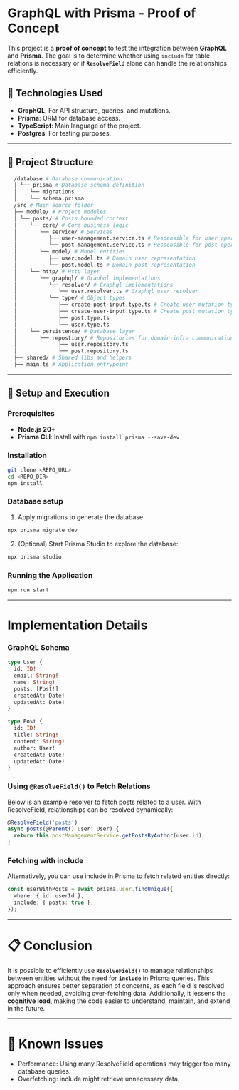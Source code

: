 # GraphQL with Prisma - Proof of Concept

This project is a **proof of concept** to test the integration between **GraphQL** and **Prisma**. The goal is to determine whether using `include` for table relations is necessary or if **`ResolveField`** alone can handle the relationships efficiently.

## 🚀 Technologies Used

- **GraphQL**: For API structure, queries, and mutations.
- **Prisma**: ORM for database access.
- **TypeScript**: Main language of the project.
- **Postgres**: For testing purposes.

---

## 📂 Project Structure

```bash
  /database # Database communication
  │ └── prisma # Database schema definition
  │    └── migrations
  │    └── schema.prisma
  /src # Main source folder
  ├── module/ # Project modules
  │ └── posts/ # Posts bounded context
  │    └── core/ # Core business logic
  │       └── service/ # Services
  │          ├── user-management.service.ts # Responsible for user operations
  │          └── post-management.service.ts # Responsible for post operations
  │       └── model/ # Model entities
  │          ├── user.model.ts # Domain user representation
  │          └── post.model.ts # Domain post representation
  │    └── http/ # Http layer
  │       └── graphql/ # Graphql implementations
  │          └── resolver/ # Graphql implementations
  │             └── user.resolver.ts # Graphql user resolver
  │          └── type/ # Object types
  │             ├── create-post-input.type.ts # Create user mutation type
  │             ├── create-user-input.type.ts # Create post mutation type
  │             ├── post.type.ts
  │             └── user.type.ts
  │    └── persistence/ # Database layer
  │       └── repostiory/ # Repositories for domain-infra communication
  │             ├── user.repository.ts
  │             └── post.repository.ts
  ├── shared/ # Shared libs and helpers
  ├── main.ts # Application entrypoint
```

---

## 🔧 Setup and Execution

### Prerequisites

- **Node.js 20+**
- **Prisma CLI**: Install with `npm install prisma --save-dev`

### Installation

```bash
git clone <REPO_URL>
cd <REPO_DIR>
npm install
```

### Database setup

1. Apply migrations to generate the database

```bash
npx prisma migrate dev
```

2. (Optional) Start Prisma Studio to explore the database:

```bash
npx prisma studio
```

### Running the Application

```bash
npm run start
```

---

# Implementation Details

### GraphQL Schema

```graphql
type User {
  id: ID!
  email: String!
  name: String!
  posts: [Post!]
  createdAt: Date!
  updatedAt: Date!
}

type Post {
  id: ID!
  title: String!
  content: String!
  author: User!
  createdAt: Date!
  updatedAt: Date!
}
```

### Using `@ResolveField()` to Fetch Relations

Below is an example resolver to fetch posts related to a user. With ResolveField, relationships can be resolved dynamically:

```typescript
@ResolveField('posts')
async posts(@Parent() user: User) {
  return this.postManagementService.getPostsByAuthor(user.id);
}
```

### Fetching with include

Alternatively, you can use include in Prisma to fetch related entities directly:

```typescript
const userWithPosts = await prisma.user.findUnique({
  where: { id: userId },
  include: { posts: true },
});
```

---

# 📋 Conclusion

It is possible to efficiently use **`ResolveField()`** to manage relationships between entities without the need for **`include`** in Prisma queries. This approach ensures better separation of concerns, as each field is resolved only when needed, avoiding over-fetching data. Additionally, it lessens the **cognitive load**, making the code easier to understand, maintain, and extend in the future.

---

# 🛑 Known Issues

- Performance: Using many ResolveField operations may trigger too many database queries.
- Overfetching: include might retrieve unnecessary data.
